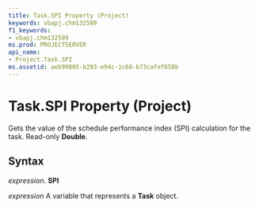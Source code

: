 ```yaml
---
title: Task.SPI Property (Project)
keywords: vbapj.chm132589
f1_keywords:
- vbapj.chm132589
ms.prod: PROJECTSERVER
api_name:
- Project.Task.SPI
ms.assetid: aeb99805-b293-e94c-1c68-b73cafef658b
---
```



# Task.SPI Property (Project)

Gets the value of the schedule performance index (SPI) calculation for the task. Read-only  **Double**.


## Syntax

 _expression_. **SPI**

 _expression_ A variable that represents a **Task** object.



